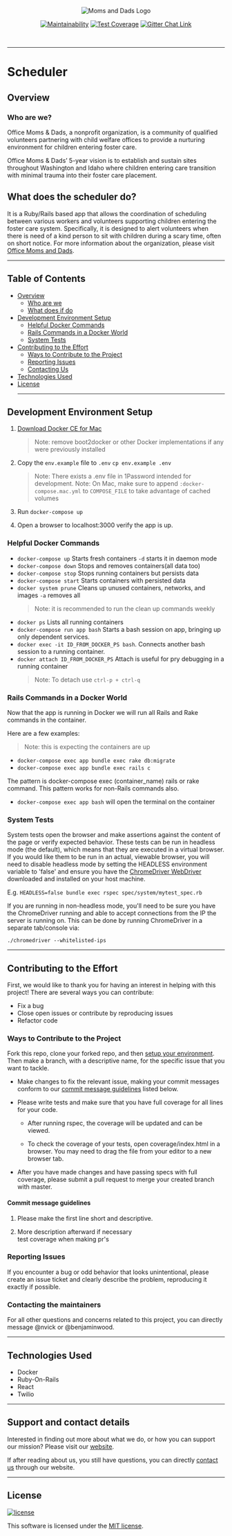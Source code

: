 <p align="center">
  <img src="https://default.salsalabs.org/api/organization/e2390606-bfe8-4802-974b-cb2bb603a4fb/logo/data" alt="Moms and Dads Logo" background>
</p>

<p align="center">
  <a href="https://codeclimate.com/github/OfficeMomsandDads/scheduler/maintainability"><img src="https://api.codeclimate.com/v1/badges/aaf7efce352e6a023791/maintainability" alt="Maintainability"></a>
  <a href="https://codeclimate.com/github/OfficeMomsandDads/scheduler/test_coverage"><img src="https://api.codeclimate.com/v1/badges/aaf7efce352e6a023791/test_coverage" alt="Test Coverage"></a>
  <a href="https://gitter.im/office-moms-and-dads/community?utm_source=badge&utm_medium=badge&utm_campaign=pr-badge&utm_content=badge">
  <img src="https://badges.gitter.im/office-moms-and-dads/community.svg" alt="Gitter Chat Link"></a>
</p>

<br>

---

# Scheduler

## Overview

### Who are we?

Office Moms & Dads, a nonprofit organization, is a community of qualified volunteers partnering with child welfare offices to provide a nurturing environment for children entering foster care.

Office Moms & Dads’ 5-year vision is to establish and sustain sites throughout Washington and Idaho where children entering care transition with minimal trauma into their foster care placement.

## What does the scheduler do?

It is a Ruby/Rails based app that allows the coordination of scheduling between various workers and volunteers supporting children entering the foster care system. Specifically, it is designed to alert volunteers when there is need of a kind person to sit with children during a scary time, often on short notice. For more information about the organization, please visit [Office Moms and Dads](http://www.officemomsanddads.com).

<hr />

## Table of Contents

- [Overview](#overview)
  - [Who are we](#who-are-we?)
  - [What does if do](#what-does-it-do)
- [Development Environment Setup](#development-environment-setup)
  - [Helpful Docker Commands](#helpful-docker-commands)
  - [Rails Commands in a Docker World](#rails-commands-in-a-docker-world)
  - [System Tests](#system-tests)
- [Contributing to the Effort](#contributing-to-the-effort)
  - [Ways to Contribute to the Project](#ways-to-contribute-to-the-project)
  - [Reporting Issues](#reporting-issues)
  - [Contacting Us](#contacting-us)
- [Technologies Used](#technologies-used)
- [License](#license)
  <hr />

## Development Environment Setup

1. [Download Docker CE for Mac](https://store.docker.com/editions/community/docker-ce-desktop-mac)
   > Note: remove boot2docker or other Docker implementations if any were previously installed
2. Copy the `env.example` file to `.env`
   `cp env.example .env`

   > Note: There exists a .env file in 1Password intended for development.
   > Note: On Mac, make sure to append `:docker-compose.mac.yml` to `COMPOSE_FILE` to take advantage of cached volumes

3. Run `docker-compose up`
4. Open a browser to localhost:3000 verify the app is up.

### Helpful Docker Commands

- `docker-compose up` Starts fresh containers `-d` starts it in daemon mode
- `docker-compose down` Stops and removes containers(all data too)
- `docker-compose stop` Stops running containers but persists data
- `docker-compose start` Starts containers with persisted data
- `docker system prune` Cleans up unused containers, networks, and images `-a` removes all
  > Note: it is recommended to run the clean up commands weekly
- `docker ps` Lists all running containers
- `docker-compose run app bash` Starts a bash session on app, bringing up only dependent services.
- `docker exec -it ID_FROM_DOCKER_PS bash`. Connects another bash session to a running container.
- `docker attach ID_FROM_DOCKER_PS` Attach is useful for pry debugging in a running container
  > Note: To detach use `ctrl-p + ctrl-q`

### Rails Commands in a Docker World

Now that the app is running in Docker we will run all Rails and Rake commands in the container.

Here are a few examples:

> Note: this is expecting the containers are up

- `docker-compose exec app bundle exec rake db:migrate`
- `docker-compose exec app bundle exec rails c`

The pattern is docker-compose exec (container_name) rails or rake command.
This pattern works for non-Rails commands also.

- `docker-compose exec app bash` will open the terminal on the container

### System Tests

System tests open the browser and make assertions against the content of the
page or verify expected behavior. These tests can be run in headless mode (the
default), which means that they are executed in a virtual browser. If you would
like them to be run in an actual, viewable browser, you will need to disable
headless mode by setting the HEADLESS environment variable to 'false' and ensure
you have the [ChromeDriver WebDriver](https://sites.google.com/a/chromium.org/chromedriver/downloads)
downloaded and installed on your host machine.

E.g. `HEADLESS=false bundle exec rspec spec/system/mytest_spec.rb`

If you are running in non-headless mode, you'll need to be sure you have the ChromeDriver running and able to accept connections from the IP the server is running on. This can be done by running ChromeDriver in a separate tab/console via:

`./chromedriver --whitelisted-ips`

<hr />

## Contributing to the Effort

First, we would like to thank you for having an interest in helping with this project! There are several ways you can contribute:

- Fix a bug
- Close open issues or contribute by reproducing issues
- Refactor code

### Ways to Contribute to the Project

Fork this repo, clone your forked repo, and then [setup your environment](#development-environment-setup). Then make a branch, with a descriptive name, for the specific issue that you want to tackle.

- Make changes to fix the relevant issue, making your commit messages conform to our [commit message guidelines](#commit-message-guidelines) listed below.

- Please write tests and make sure that you have full coverage for all lines for your code.

  - After running rspec, the coverage will be updated and can be viewed.

  - To check the coverage of your tests, open coverage/index.html in a browser. You may need to drag the file from your editor to a new browser tab.

- After you have made changes and have passing specs with full coverage, please submit a pull request to merge your created branch with master.

#### Commit message guidelines

1. Please make the first line short and descriptive.

2. More description afterward if necessary  
   test coverage when making pr's

### Reporting Issues

If you encounter a bug or odd behavior that looks unintentional, please create an issue ticket and clearly describe the problem, reproducing it exactly if possible.

### Contacting the maintainers

For all other questions and concerns related to this project, you can directly message @nvick or @benjaminwood.

---

## Technologies Used

- Docker
- Ruby-On-Rails
- React
- Twilio

---

## Support and contact details

Interested in finding out more about what we do, or how you can support our mission? Please visit our [website](https://officemomsanddads.com).

If after reading about us, you still have questions, you can directly [contact us](https://officemomsanddads.com/contact-us/) through our website.

---

## License

[![license](https://img.shields.io/badge/license-MIT-green.svg)](LICENSE.md)

This software is licensed under the [MIT license](LICENSE.md).

